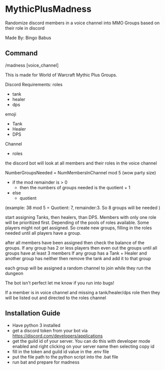 # MythicPlusMadness
Randomize discord members in a voice channel into MMO Groups based on their role in discord

Made By: Bingo Babus

## Command
/madness [voice_channel] 

This is made for World of Warcraft Mythic Plus Groups. 

Discord Requirements:
roles
 - tank
 - healer
 - dps
 
emoji
 - Tank
 - Healer
 - DPS
 
 Channel
  - roles
 
the discord bot will look at all members and their roles in the voice channel

NumberGroupsNeeded = NumMembersInChannel mod 5 (wow party size) 
 - if the mod remainder is > 0 
   - then the numbers of groups needed is the quotient + 1
 - else
   - quotient


 (example: 38 mod 5 = Quotient: 7, remainder:3. So 8 groups will be needed )
 
start assigning Tanks, then healers, than DPS. Members with only one role will be prioritized first. Depending of the pools of roles available. Some players might not get assigned. So create new groups, filling in the roles needed until all players have a group.
 
after all members have been assigned then check the balance of the groups. 
If any group has 2 or less players then even out the groups until all groups have at least 3 members
If any group has a Tank + Healer and another group has neither then remove the tank and add it to that group

each group will be assigned a random channel to join while they run the dungeon

The bot isn't perfect let me know if you run into bugs!

If a member is in voice channel and missing a tank/healer/dps role then they will be listed out and directed to the roles channel

## Installation Guide

- Have python 3 installed
- get a discord token from your bot via https://discord.com/developers/applications
- get the guild id of your server. You can do this with developer mode enabled and right clicking on your server name then selecting copy id
- fill in the token and guild id value in the .env file
- put the file path to the python script into the .bat file
- run bat and prepare for madness

